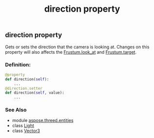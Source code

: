 ﻿---
title: direction property
second_title: Aspose.3D for Python via .NET API References
description: 
type: docs
weight: 140
url: /python-net/aspose.threed.entities/light/direction/
is_root: false
---

## direction property


Gets or sets the direction that the camera is looking at.
Changes on this property will also affects the [Frustum.look_at](/3d/python-net/aspose.threed.entities/frustum#look_at) and [Frustum.target](/3d/python-net/aspose.threed.entities/frustum#target).
### Definition:
```python
@property
def direction(self):
    ...
@direction.setter
def direction(self, value):
    ...
```

### See Also
* module [aspose.threed.entities](../../)
* class [Light](/3d/python-net/aspose.threed.entities/light)
* class [Vector3](/3d/python-net/aspose.threed.utilities/vector3)
